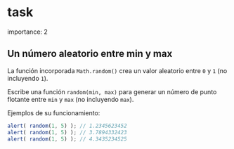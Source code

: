 # task

importance: 2

## Un número aleatorio entre min y max

La función incorporada `Math.random()` crea un valor aleatorio entre `0` y `1` \(no incluyendo `1`\).

Escribe una función `random(min, max)` para generar un número de punto flotante entre `min` y `max` \(no incluyendo `max`\).

Ejemplos de su funcionamiento:

```javascript
alert( random(1, 5) ); // 1.2345623452
alert( random(1, 5) ); // 3.7894332423
alert( random(1, 5) ); // 4.3435234525
```

